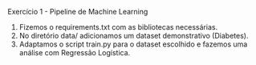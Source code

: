 Exercício 1 - Pipeline de Machine Learning

1. Fizemos o requirements.txt com as bibliotecas necessárias.
2. No diretório data/ adicionamos um dataset demonstrativo (Diabetes).
3. Adaptamos o script train.py para o dataset escolhido e fazemos uma análise com Regressão Logística.
